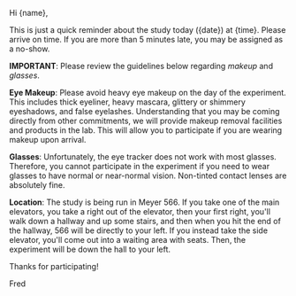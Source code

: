 Hi {name},

This is just a quick reminder about the study today ({date}) at {time}. Please arrive on time. If you are more than 5 minutes late, you may be assigned as a no-show.

__IMPORTANT__: Please review the guidelines below regarding _makeup_ and _glasses_.

__Eye Makeup__: Please avoid heavy eye makeup on the day of the experiment. This includes thick eyeliner, heavy mascara, glittery or shimmery eyeshadows, and false eyelashes. Understanding that you may be coming directly from other commitments, we will provide makeup removal facilities and products in the lab. This will allow you to participate if you are wearing makeup upon arrival.

__Glasses__: Unfortunately, the eye tracker does not work with most glasses. Therefore, you cannot participate in the experiment if you need to wear glasses to have normal or near-normal vision. Non-tinted contact lenses are absolutely fine.

__Location__: The study is being run in Meyer 566. If you take one of the main elevators, you take a right out of the elevator, then your first right, you'll walk down a hallway and up some stairs, and then when you hit the end of the hallway, 566 will be directly to your left. If you instead take the side elevator, you'll come out into a waiting area with seats. Then, the experiment will be down the hall to your left.

Thanks for participating!

Fred